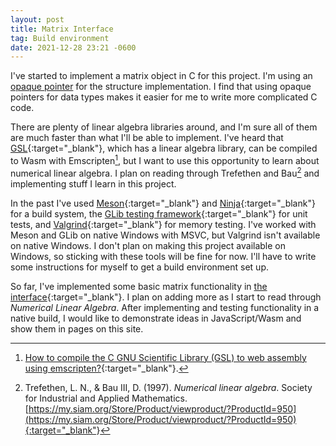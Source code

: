 ```yaml
---
layout: post
title: Matrix Interface
tag: Build environment
date: 2021-12-28 23:21 -0600
---
```

I've started to implement a matrix object in C for this project. I'm using an [opaque pointer](https://en.wikipedia.org/wiki/Opaque_pointer)
for the structure implementation. I find that using opaque pointers for data types makes it easier for me to write more
complicated C code.

There are plenty of linear algebra libraries around, and I'm sure all of them are much faster than what I'll be able to
implement. I've heard that [GSL](https://www.gnu.org/software/gsl/){:target="_blank"}, which has a linear algebra
library, can be compiled to Wasm with Emscripten[^1], but I want to use this opportunity to learn about numerical linear
algebra. I plan on reading through Trefethen and Bau[^2] and implementing stuff I learn in this project.

In the past I've used [Meson](https://mesonbuild.com/){:target="_blank"} and
[Ninja](https://ninja-build.org/){:target="_blank"} for a build system, the
[GLib testing framework](https://docs.gtk.org/glib/testing.html){:target="_blank"} for unit tests, and
[Valgrind](https://valgrind.org/){:target="_blank"} for memory testing. I've worked with Meson and GLib on native
Windows with MSVC, but Valgrind isn't available on native Windows. I don't plan on making this project available on
Windows, so sticking with these tools will be fine for now. I'll have to write some instructions for myself to get a
build environment set up.

So far, I've implemented some basic matrix functionality in [the interface](https://github.com/mmdski/mmdski.github.io/blob/9403d62ed5a3c9d06b200fe3c337b8f030082c2f/chl/include/chl/chlmatrix.h){:target="_blank"}.
I plan on adding more as I start to read through _Numerical Linear Algebra_. After implementing and testing
functionality in a native build, I would like to demonstrate ideas in JavaScript/Wasm and show them in pages on this
site.

[^1]: [How to compile the C GNU Scientific Library (GSL) to web assembly using emscripten?](https://stackoverflow.com/questions/67159161/how-to-compile-the-c-gnu-scientific-library-gsl-to-web-assembly-using-emscript){:target="_blank"}.
[^2]: Trefethen, L. N., & Bau III, D. (1997). _Numerical linear algebra_. Society for Industrial and Applied Mathematics. [https://my.siam.org/Store/Product/viewproduct/?ProductId=950](https://my.siam.org/Store/Product/viewproduct/?ProductId=950){:target="_blank"}

